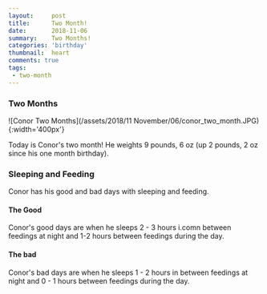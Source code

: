 ```yaml
---
layout:     post
title:      Two Month!
date:       2018-11-06  
summary:    Two Months!
categories: 'birthday'
thumbnail:  heart
comments: true
tags:
 - two-month
---
```

### Two Months  
![Conor Two Months](/assets/2018/11 November/06/conor_two_month.JPG){:width='400px'}

Today is Conor's two month! He weights 9 pounds, 6 oz (up 2 pounds, 2 oz since his one month birthday).

### Sleeping and Feeding  
Conor has his good and bad days with sleeping and feeding.  

#### The Good  
Conor's good days are when he sleeps 2 - 3 hours i.comn between feedings at night and
1-2 hours between feedings during the day.  

#### The bad  
Conor's bad days are when he sleeps 1 - 2 hours in between feedings at night
and 0 - 1 hours between feedings during the day.   
